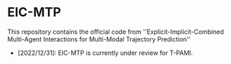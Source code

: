 # EIC-MTP

This repository contains the official code from ''Explicit-Implicit-Combined Multi-Agent Interactions for Multi-Modal Trajectory Prediction''

- [2022/12/31]: EIC-MTP is currently under review for T-PAMI.
